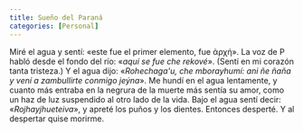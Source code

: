 ```yaml
---
title: Sueño del Paraná
categories: [Personal]
---
```


Miré el agua y sentí: «este fue el primer elemento, fue ἀρχή». La voz de P habló
desde el fondo del río: «*aquí se fue che rekové*». (Sentí en mi corazón tanta
tristeza.) Y el agua dijo: «*Rohechaga'u, che mborayhumí: ani ñe ñaña y vení a
zambullirte conmigo jeýna*». Me hundí en el agua lentamente, y cuanto más
entraba en la negrura de la muerte más sentía su amor, como un haz de luz
suspendido al otro lado de la vida. Bajo el agua sentí decir:
«*Rojhayjhueteiva*», y apreté los puños y los dientes. Entonces desperté. Y al
despertar quise morirme.



